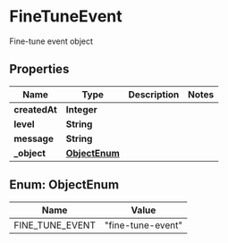 

# FineTuneEvent

Fine-tune event object

## Properties

| Name | Type | Description | Notes |
|------------ | ------------- | ------------- | -------------|
|**createdAt** | **Integer** |  |  |
|**level** | **String** |  |  |
|**message** | **String** |  |  |
|**_object** | [**ObjectEnum**](#ObjectEnum) |  |  |



## Enum: ObjectEnum

| Name | Value |
|---- | -----|
| FINE_TUNE_EVENT | &quot;fine-tune-event&quot; |




